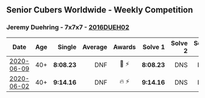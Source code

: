 ## Senior Cubers Worldwide - Weekly Competition
### Jeremy Duehring - 7x7x7 - [2016DUEH02](https://www.worldcubeassociation.org/persons/2016DUEH02?event=777)

| Date | Age | Single | Average | Awards | Solve 1 | Solve 2 | Solve 3 | Video |
| :--: | :--: | --: | --: | :--: | --: | --: | --: | :-- |
| [2020-06-09](../../results/777/2020-06-09.md) | 40+ | **8:08.23** | DNF | 🥉 ⚡ | **8:08.23** | DNS | DNS | [Link](https://www.facebook.com/jeremy.duehring/videos/10160093213052846/) |
| [2020-06-02](../../results/777/2020-06-02.md) | 40+ | **9:14.16** | DNF | 🔥 ⚡ | **9:14.16** | DNS | DNS | [Link](https://www.facebook.com/jeremy.duehring/videos/10160075226632846/) |


<!-- Global site tag (gtag.js) - Google Analytics -->
<script async src="https://www.googletagmanager.com/gtag/js?id=UA-86348435-3"></script>
<script>window.dataLayer = window.dataLayer || []; function gtag() {dataLayer.push(arguments);} gtag('js', new Date()); gtag('config', 'UA-86348435-3');</script>
